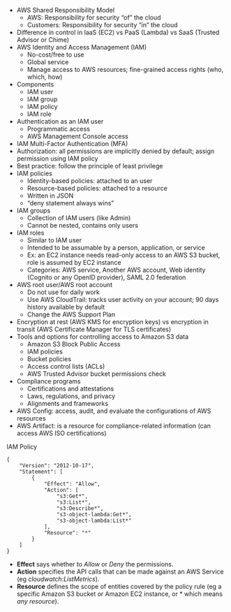 - AWS Shared Responsibility Model
	- AWS: Responsibility for security “of” the cloud
	- Customers: Responsibility for security “in” the cloud
- Difference in control in IaaS (EC2) vs PaaS (Lambda) vs SaaS  (Trusted Advisor or Chime)
- AWS Identity and Access Management (IAM)
	- No-cost/free to use
	- Global service
	- Manage access to AWS resources; fine-grained access rights (who, which, how)
- Components
	- IAM user
	- IAM group
	- IAM policy
	- IAM role
- Authentication as an IAM user
	- Programmatic access
	- AWS Management Console access
- IAM Multi-Factor Authentication (MFA)
- Authorization: all permissions are implicitly denied by default; assign permission using IAM policy 
- Best practice: follow the principle of least privilege
- IAM policies
	- Identity-based policies: attached to an user
	- Resource-based policies: attached to a resource
	- Written in JSON
	- “deny statement always wins”
- IAM groups
	- Collection of IAM users (like Admin)
	- Cannot be nested, contains only users
- IAM roles
	- Similar to IAM user
	- Intended to be assumable by a person, application, or service
	- Ex: an EC2 instance needs read-only access to an AWS S3 bucket, role is assumed by EC2 instance
	- Categories: AWS service, Another AWS account, Web identity (Cognito or any OpenID provider), SAML 2.0 federation
- AWS root user/AWS root account
	- Do not use for daily work
	- Use AWS CloudTrail: tracks user activity on your account; 90 days history available by default
	- Change the AWS Support Plan
- Encryption at rest (AWS KMS for encryption keys) vs encryption in transit (AWS Certificate Manager for TLS certificates)
- Tools and options for controlling access to Amazon S3 data
	- Amazon S3 Block Public Access
	- IAM policies
	- Bucket policies
	- Access control lists (ACLs)
	- AWS Trusted Advisor bucket permissions check
- Compliance programs
	- Certifications and attestations
	- Laws, regulations, and privacy
	- Alignments and frameworks
- AWS Config: access, audit, and evaluate the configurations of AWS resources
- AWS Artifact: is a resource for compliance-related information (can access AWS ISO certifications)

IAM Policy
```
{
    "Version": "2012-10-17",
    "Statement": [
        {
            "Effect": "Allow",
            "Action": [
                "s3:Get*",
                "s3:List*",
                "s3:Describe*",
                "s3-object-lambda:Get*",
                "s3-object-lambda:List*"
            ],
            "Resource": "*"
        }
    ]
}
```
- **Effect** says whether to _Allow_ or _Deny_ the permissions.
- **Action** specifies the API calls that can be made against an AWS Service (eg _cloudwatch:ListMetrics_).
- **Resource** defines the scope of entities covered by the policy rule (eg a specific Amazon S3 bucket or Amazon EC2 instance, or * which means _any resource_).
